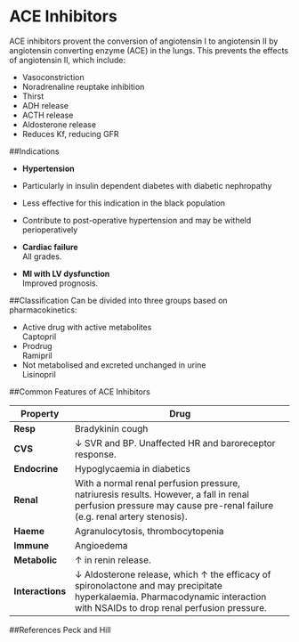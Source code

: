 # ACE Inhibitors

ACE inhibitors provent the conversion of angiotensin I to angiotensin II by angiotensin converting enzyme (ACE) in the lungs. This prevents the effects of angiotensin II, which include:
* Vasoconstriction
* Noradrenaline reuptake inhibition
* Thirst
* ADH release
* ACTH release
* Aldosterone release
* Reduces Kf, reducing GFR

##Indications 
 * **Hypertension**  
  * Particularly in insulin dependent diabetes with diabetic nephropathy
  * Less effective for this indication in the black population
  * Contribute to post-operative hypertension and may be witheld perioperatively
 
 
 * **Cardiac failure**  
All grades.

* **MI with LV dysfunction**  
  Improved prognosis.

##Classification
Can be divided into three groups based on pharmacokinetics:
* Active drug with active metabolites  
Captopril
* Prodrug  
Ramipril
* Not metabolised and excreted unchanged in urine  
Lisinopril

##Common Features of ACE Inhibitors

|Property|Drug
|--|--|
|**Resp**|Bradykinin cough
|**CVS**|↓ SVR and BP. Unaffected HR and baroreceptor response.
|**Endocrine**|Hypoglycaemia in diabetics
|**Renal**|With a normal renal perfusion pressure, natriuresis results. However, a fall in renal perfusion pressure may cause pre-renal failure (e.g. renal artery stenosis).
|**Haeme**|Agranulocytosis, thrombocytopenia
|**Immune**|Angioedema
|**Metabolic**| ↑ in renin release.
|**Interactions**|↓ Aldosterone release, which ↑ the efficacy of spironolactone and may precipitate hyperkalaemia. Pharmacodynamic interaction with NSAIDs to drop renal perfusion pressure.

##References
Peck and Hill